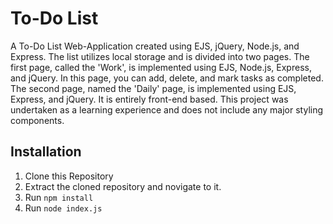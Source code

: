 # To-Do List
A To-Do List Web-Application created using EJS, jQuery, Node.js, and Express. The list utilizes local storage and is divided into two pages. The first page, called the 'Work', is implemented using EJS, Node.js, Express, and jQuery. In this page, you can add, delete, and mark tasks as completed. The second page, named the 'Daily' page, is implemented using EJS, Express, and jQuery. It is entirely front-end based. This project was undertaken as a learning experience and does not include any major styling components.

## Installation
1. Clone this Repository
2. Extract the cloned repository and novigate to it.
3. Run `npm install`
4. Run `node index.js`
